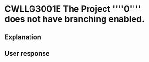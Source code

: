 # CWLLG3001E The Project ''''0'''' does not have branching enabled.

## Explanation

## User response